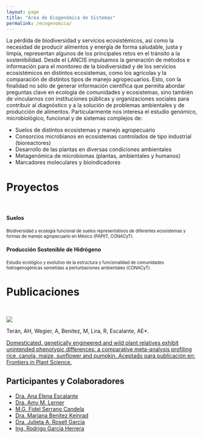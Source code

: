 ```yaml
---
layout: page
title: "Área de Ecogenómica de Sistemas"
permalink: /ecogenomica/
---
```


La pérdida de biodiversidad y servicios ecosistémicos, así como la necesidad de producir alimentos y energía de forma saludable, justa y limpia, representan algunos de los principales retos en el tránsito a la sostenibilidad. Desde el LANCIS impulsamos la generación de métodos e información para el monitoreo de la biodiversidad y de los servicios ecosistémicos en distintos ecosistemas, como los agrícolas y la comparación de distintos tipos de manejo agropecuarios. Esto, con la finalidad no sólo de generar información científica que permita abordar preguntas clave en ecología de comunidades y ecosistemas, sino también de vincularnos con instituciones públicas y organizaciones sociales para contribuir al diagnóstico y a la solución de problemas ambientales y de producción de alimentos. Particularmente nos interesa el estudio genómico, microbiológico, funcional y de sistemas complejos de:

-	Suelos de distintos ecosistemas y manejo agropecuario
-	Consorcios microbianos en ecosistemas controlados de tipo industrial (bioreactores)
-	Desarrollo de las plantas en diversas condiciones ambientales
-	Metagenómica de microbiomas (plantas, ambientales y humanos)
-	Marcadores moleculares y bioindicadores



<!-- 3-col-portfolio BS - - Page Content -->
<div class="container-fluid">

  <!-- Page Heading -->
 <h1 class="text-center">Proyectos</h1>
 <br/>

<div class="row">
<div class="col-lg-4 col-sm-6 portfolio-item">
	  <div class="card h-100">
		<div class="card-body">
		  <h4 class="card-title">
		  Suelos
		  </h4>
		  <p class="card-text" style="font-size:80%">
Biodiversidad y ecología funcional de suelos representativos de diferentes ecosistemas y formas de manejo agropecuario en México (PAPIIT, CONACyT).
		  </p>
		</div>
	  </div>
	</div>



<div class="col-lg-4 col-sm-6 portfolio-item">
	  <div class="card h-100">
		<div class="card-body">
		  <h4 class="card-title">
	Producción Sostenible de Hidrógeno
		  </h4>
		  <p class="card-text" style="font-size:80%">
Estudio ecológico y evolutivo de la estructura y funcionalidad de comunidades hidrogenogénicas sometidas a perturbaciones ambientales (CONACyT).
		  </p>
		</div>
	  </div>
	</div>


  </div>
</div>


<div class="container-fluid">

  <!-- Page Heading -->
  <h1 class="text-center">Publicaciones</h1>
  <br/>

  <div class="row">


<div class="col-lg-4 col-sm-6 portfolio-item">
	  <div class="card h-100">
		<div class="card-body">
		  <p class="card-text" style="font-size:80%">
<img src="https://www.frontiersin.org/files/Articles/302033/fpls-08-02030-HTML/image_m/fpls-08-02030-g001.jpg">

Terán, AH, Wegier, A, Benítez, M, Lira, R, Escalante, AE*.

<a href="https://www.frontiersin.org/articles/10.3389/fpls.2017.02030/full">Domesticated, genetically engineered and wild plant relatives exhibit unintended phenotypic differences: a comparative meta-analysis profiling rice, canola, maize, sunflower and pumpkin. Aceptado para publicación en: Frontiers in Plant Science.</a>
</p>
</div>
</div>
</div>
</div>
</div>



## Participantes y Colaboradores


- [Dra. Ana Elena Escalante](/personal/ana_escalante)
- [Dra. Amy M. Lerner](/personal/amy_lerner)
- [M.G. Fidel Serrano Candela](/personal/fidel_serrano)
- [Dra. Mariana Benítez Keinrad](#)
- [Dra. Julieta A. Rosell García](#)
- [Ing. Rodrigo García Herrera](/personal/rodrigo_garcia)
